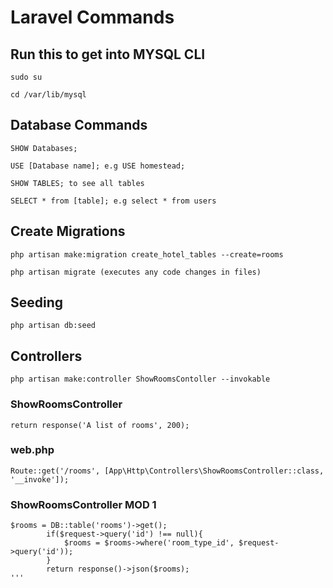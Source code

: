 # Laravel Commands

## Run this to get into MYSQL CLI
```
sudo su

cd /var/lib/mysql

```

## Database Commands
```
SHOW Databases;

USE [Database name]; e.g USE homestead;

SHOW TABLES; to see all tables

SELECT * from [table]; e.g select * from users
```

## Create Migrations
```
php artisan make:migration create_hotel_tables --create=rooms

php artisan migrate (executes any code changes in files)
```

## Seeding
```
php artisan db:seed
```

## Controllers
```
php artisan make:controller ShowRoomsContoller --invokable
```
### ShowRoomsController
```
return response('A list of rooms', 200);
```
### web.php
```
Route::get('/rooms', [App\Http\Controllers\ShowRoomsController::class, '__invoke']);
```
### ShowRoomsController MOD 1
```
$rooms = DB::table('rooms')->get();
        if($request->query('id') !== null){
            $rooms = $rooms->where('room_type_id', $request->query('id'));
        }
        return response()->json($rooms);
'''
